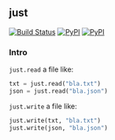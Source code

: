 ## just

[![Build Status](https://travis-ci.org/kootenpv/just.svg?branch=master)](https://travis-ci.org/kootenpv/just)
[![PyPI](https://img.shields.io/pypi/v/just.svg?style=flat-square)](https://pypi.python.org/pypi/just/)
[![PyPI](https://img.shields.io/pypi/pyversions/just.svg?style=flat-square)](https://pypi.python.org/pypi/just/)

### Intro

`just.read` a file like:

```python
txt = just.read("bla.txt")
json = just.read("bla.json")
```

`just.write` a file like:

```python
just.write(txt, "bla.txt")
just.write(json, "bla.json")
```
